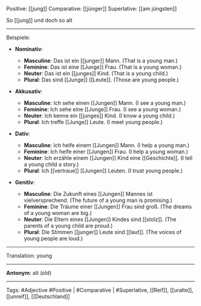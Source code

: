 Positive: [[jung]]
Comparative: [[jünger]]
Superlative: [[am jüngsten]]

So [[jung]] und doch so alt


---
Beispiele:

- **Nominativ**:
  - **Masculine**: Das ist ein [[junger]] Mann. (That is a young man.)
  - **Feminine**: Das ist eine [[Junge]] Frau. (That is a young woman.)
  - **Neuter**: Das ist ein [[junges]] Kind. (That is a young child.)
  - **Plural**: Das sind [[Junge]] [[Leute]]. (Those are young people.)

- **Akkusativ**:
  - **Masculine**: Ich sehe einen [[Jungen]] Mann. (I see a young man.)
  - **Feminine**: Ich sehe eine [[Junge]] Frau. (I see a young woman.)
  - **Neuter**: Ich kenne ein [[junges]] Kind. (I know a young child.)
  - **Plural**: Ich treffe [[Junge]] Leute. (I meet young people.)

- **Dativ**:
  - **Masculine**: Ich helfe einem [[Jungen]] Mann. (I help a young man.)
  - **Feminine**: Ich helfe einer [[Jungen]] Frau. (I help a young woman.)
  - **Neuter**: Ich erzähle einem [[Jungen]] Kind eine [[Geschichte]]. (I tell a young child a story.)
  - **Plural**: Ich [[vertraue]] [[Jungen]] Leuten. (I trust young people.)

- **Genitiv**:
  - **Masculine**: Die Zukunft eines [[Jungen]] Mannes ist vielversprechend. (The future of a young man is promising.)
  - **Feminine**: Die Träume einer [[Jungen]] Frau sind groß. (The dreams of a young woman are big.)
  - **Neuter**: Die Eltern eines [[Jungen]] Kindes sind [[stolz]]. (The parents of a young child are proud.)
  - **Plural**: Die Stimmen [[junger]] Leute sind [[laut]]. (The voices of young people are loud.)

---
Translation:
young

---
**Antonym**:
alt (old)

---
Tags: 
#Adjective
#Positive | #Comparative | #Superlative, [[Reif]], [[uralte]], [[unreif]], [[Deutschland]]